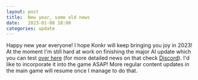 ```yaml
---
layout: post
title:  New year, same old news
date:   2023-01-08 18:00
categories: update
---
```


Happy new year everyone! I hope Konkr will keep bringing you joy in 2023! At the moment I'm still hard at work on finishing the major AI update which you can test [over here](https://www.konkr.io/releases/dev/test-ai-update/)
(for more detailed news on that check [Discord](https://discord.com/invite/C9HucB9arH)). I'd like to incorporate it into the game ASAP! More regular content updates in the main game will resume once I manage to do that.




